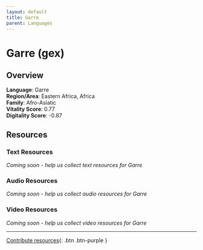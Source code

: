 ```yaml
---
layout: default
title: Garre
parent: Languages
---
```


# Garre (gex)

## Overview

**Language**: Garre  
**Region/Area**: Eastern Africa, Africa  
**Family**: Afro-Asiatic  
**Vitality Score**: 0.77  
**Digitality Score**: -0.87  

## Resources

### Text Resources
*Coming soon - help us collect text resources for Garre*

### Audio Resources
*Coming soon - help us collect audio resources for Garre*

### Video Resources
*Coming soon - help us collect video resources for Garre*

---

[Contribute resources](https://fairtrain.github.io/){: .btn .btn-purple }
